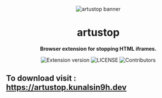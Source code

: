 <p align="center">
    <img src="https://user-images.githubusercontent.com/82411321/182305363-f1614c04-0e3c-41a8-a245-5cceeb057626.png" alt="artustop banner">
    <!-- this link is also set in meta of pages so when remove then update there also -->
</p>

<h1 align="center">artustop</h1>

<p align="center">
    <strong>Browser extension for stopping HTML iframes.</strong>
</p>

<p align="center">
    <img alt="Extension version" src="https://img.shields.io/github/v/release/KunalSin9h/artustop?color=%2300FF00&style=for-the-badge">
    <img alt="LICENSE" src="https://img.shields.io/github/license/KunalSin9h/artustop?color=%23FFC0CB&style=for-the-badge">
    <img alt="Contributors" src="https://img.shields.io/github/contributors/KunalSin9h/artustop?color=%23FFFF00&style=for-the-badge">
</p>

## To download visit : https://artustop.kunalsin9h.dev